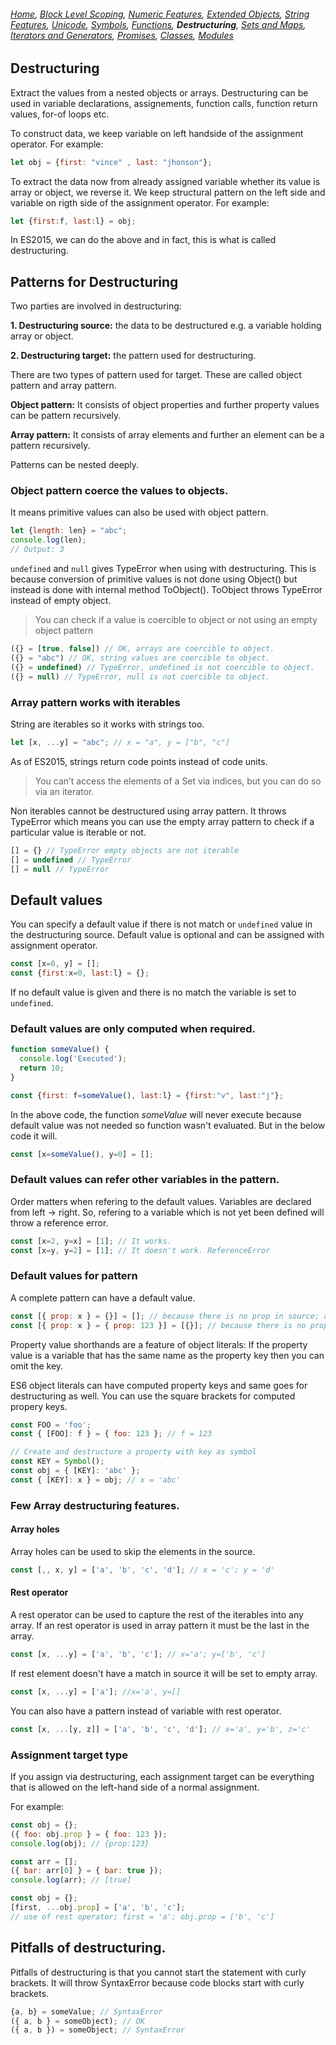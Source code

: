 ###### *[Home](https://tashbalrai.github.io)*, [Block Level Scoping](https://tashbalrai.github.io/es2017/index.html), [Numeric Features](https://tashbalrai.github.io/es2017/numfeatures.html), [Extended Objects](https://tashbalrai.github.io/es2017/object.html), [String Features](https://tashbalrai.github.io/es2017/string.html), [Unicode](https://tashbalrai.github.io/es2017/unicode.html), [Symbols](https://tashbalrai.github.io/es2017/symbols.html), [Functions](https://tashbalrai.github.io/es2017/functions.html), **Destructuring**, [Sets and Maps](https://tashbalrai.github.io/es2017/setsmaps.html), [Iterators and Generators](https://tashbalrai.github.io/es2017/iterators.html), [Promises](https://tashbalrai.github.io/es2017/promises.html), [Classes](https://tashbalrai.github.io/es2017/class.html), [Modules](https://tashbalrai.github.io/es2017/modules.html)

## Destructuring
Extract the values from a nested objects or arrays. Destructuring can be used in variable declarations, assignements, function calls, function return values, for-of loops etc.

To construct data, we keep variable on left handside of the assignment operator. For example:

```javascript
let obj = {first: "vince" , last: "jhonson"};
```

To extract the data now from already assigned variable whether its value is array or object, we reverse it. We keep structural pattern on the left side and variable on rigth side of the assignment operator. For example:

```javascript
let {first:f, last:l} = obj;
```

In ES2015, we can do the above and in fact, this is what is called destructuring.

## Patterns for Destructuring
Two parties are involved in destructuring:

**1. Destructuring source:** the data to be destructured e.g. a variable holding array or object.

**2. Destructuring target:** the pattern used for destructuring.

There are two types of pattern used for target. These are called object pattern and array pattern. 

**Object pattern:** It consists of object properties and further property values can be pattern recursively.

**Array pattern:** It consists of array elements and further an element can be a pattern recursively.

Patterns can be nested deeply.

### Object pattern coerce the values to objects.
It means primitive values can also be used with object pattern.

```javascript
let {length: len} = "abc";
console.log(len);
// Output: 3
```

```undefined``` and ```null``` gives TypeError when using with destructuring. This is because conversion of primitive values is not done using Object() but instead is done with internal method ToObject(). ToObject throws TypeError instead of empty object.

>You can check if a value is coercible to object or not using an empty object pattern

```javascript
({} = [true, false]) // OK, arrays are coercible to object.
({} = "abc") // OK, string values are coercible to object.
({} = undefined) // TypeError, undefined is not coercible to object.
({} = null) // TypeError, null is not coercible to object.
```

### Array pattern works with iterables
String are iterables so it works with strings too.

```javascript
let [x, ...y] = "abc"; // x = "a", y = ["b", "c"]
```

As of ES2015, strings return code points instead of code units.

>You can’t access the elements of a Set via indices, but you can do so via an iterator. 

Non iterables cannot be destructured using array pattern. It throws TypeError which means you can use the empty array pattern to check if a particular value is iterable or not.

```javascript
[] = {} // TypeError empty objects are not iterable
[] = undefined // TypeError
[] = null // TypeError
```

## Default values
You can specify a default value if there is not match or ```undefined``` value in the destructuring source. Default value is optional and can be assigned with assignment operator.

```javascript
const [x=0, y] = [];
const {first:x=0, last:l} = {};
```

If no default value is given and there is no match the variable is set to ```undefined```.

### Default values are only computed when required. 

```javascript
function someValue() {
  console.log('Executed');
  return 10;
}

const {first: f=someValue(), last:l} = {first:"v", last:"j"};
```

In the above code, the function *someValue* will never execute because default value was not needed so function wasn't evaluated. But in the below code it will.

```javascript
const [x=someValue(), y=0] = [];
```

### Default values can refer other variables in the pattern.
Order matters when refering to the default values. Variables are declared from left -> right. So, refering to a variable which is not yet been defined will throw a reference error.

```javascript
const [x=2, y=x] = [1]; // It works.
const [x=y, y=2] = [1]; // It doesn't work. ReferenceError
```

### Default values for pattern
A complete pattern can have a default value.

```javascript
const [{ prop: x } = {}] = []; // because there is no prop in source; an empty object will be assigned
const [{ prop: x } = { prop: 123 }] = [{}]; // because there is no prop in source; {prop:123} will be assigned. x will have 123 value.
```

Property value shorthands are a feature of object literals: If the property value is a variable that has the same name as the property key then you can omit the key.

ES6 object literals can have computed property keys and same goes for destructuring as well. You can use the square brackets for computed propery keys.

```javascript
const FOO = 'foo';
const { [FOO]: f } = { foo: 123 }; // f = 123

// Create and destructure a property with key as symbol
const KEY = Symbol();
const obj = { [KEY]: 'abc' };
const { [KEY]: x } = obj; // x = 'abc'
```

### Few Array destructuring features.
#### Array holes
Array holes can be used to skip the elements in the source.

```javascript
const [,, x, y] = ['a', 'b', 'c', 'd']; // x = 'c'; y = 'd'
```

#### Rest operator
A rest operator can be used to capture the rest of the iterables into any array. If an rest operator is used in array pattern it must be the last in the array.

```javascript
const [x, ...y] = ['a', 'b', 'c']; // x='a'; y=['b', 'c']
```

If rest element doesn't have a match in source it will be set to empty array.

```javascript
const [x, ...y] = ['a']; //x='a', y=[]
```

You can also have a pattern instead of variable with rest operator.

```javascript
const [x, ...[y, z]] = ['a', 'b', 'c', 'd']; // x='a', y='b', z='c'
```

### Assignment target type
If you assign via destructuring, each assignment target can be everything that is allowed on the left-hand side of a normal assignment.

For example:

```javascript
const obj = {};
({ foo: obj.prop } = { foo: 123 });
console.log(obj); // {prop:123}

const arr = [];
({ bar: arr[0] } = { bar: true });
console.log(arr); // [true]

const obj = {};
[first, ...obj.prop] = ['a', 'b', 'c'];
// use of rest operator; first = 'a'; obj.prop = ['b', 'c']
```

## Pitfalls of destructuring.
Pitfalls of destructuring is that you cannot start the statement with curly brackets. It will throw SyntaxError because code blocks start with curly brackets.

```javascript
{a, b} = someValue; // SyntaxError
({ a, b } = someObject); // OK
({ a, b }) = someObject; // SyntaxError
```

